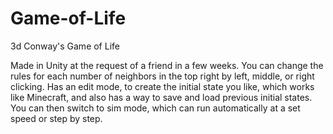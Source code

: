 # Game-of-Life
3d Conway's Game of Life

Made in Unity at the request of a friend in a few weeks. You can change the rules for each number of neighbors in the top right by left, middle, or right clicking. Has an edit mode, to create the initial state you like, which works like Minecraft, and also has a way to save and load previous initial states. You can then switch to sim mode, which can run automatically at a set speed or step by step.
